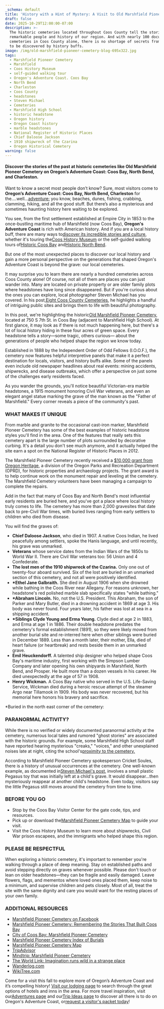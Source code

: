 ```yaml
---
_schema: default
title: 'History with a Hint of Mystery: A Visit to Old Marshfield Pioneer Cemetery'
draft: false
date: 2025-10-29T12:00:00-07:00
description: >-
  The historic cemeteries located throughout Coos County tell the stories of the
  remarkable people and history of our region. And with nearly 100 documented
  cemeteries in Coos County alone, there is no shortage of secrets from the past
  to be discovered by history buffs.
image: /img/old-marshfield-pioneer-cemetery-blog-695x322.jpg
tags:
  - Marshfield Pioneer Cemetery
  - Marshfield
  - Coos History Museum
  - self-guided walking tour
  - Oregon's Adventure Coast. Coos Bay
  - North Bend
  - Charleston
  - Coos County
  - headstones
  - Steven Michael
  - Cemeteries
  - Marshfield High School
  - historic headstone
  - Oregon history
  - Oregon Coast history
  - marble headstones
  - National Register of Historic Places
  - Chief Daloose Jackson
  - 1910 shipwreck of the Czarina
  - Oregon Historical Cemetery
warning: false
---
```

#### Discover the stories of the past at historic cemeteries like Old Marshfield Pioneer Cemetery on Oregon’s Adventure Coast: Coos Bay, North Bend, and Charleston.

####

Want to know a secret most people don’t know? Sure, most visitors come to **Oregon’s Adventure Coast: Coos Bay, North Bend, Charleston** for the….well…[adventure:](https://www.oregonsadventurecoast.com/adventures/) you know, beaches, dunes, fishing, crabbing, clamming, hiking, and all the good stuff. But there’s also a mysterious and sometimes haunting history here waiting to be explored.

You see, from the first settlement established at Empire City in 1853 to the once-bustling maritime hub of Marshfield (now Coos Bay), **Oregon's Adventure Coast** is rich with American history. And if you are a local history buff, there are many ways to[discover its incredible stories and culture](https://www.oregonsadventurecoast.com/art-history-culture/), whether it's touring the[<u>Coos History Museum</u>](https://cooshistory.org/) or the self-guided walking tours of[<u>Historic Coos Bay</u>](https://www.oregonsadventurecoast.com/tripideas/historic-walking-tour-of-coos-bay) and[<u>Historic North Bend</u>](https://www.oregonsadventurecoast.com/tripideas/historic-walking-tour-of-north-bend).

But one of the most unexpected places to discover our local history and gain a more personal perspective on the generations that shaped Oregon's Adventure Coast is beyond the grave: our local cemeteries.

It may surprise you to learn there are nearly a hundred cemeteries across Coos County alone! Of course, not all of them are places you can just wander into. Many are located on private property or are older family plots where headstones have long since disappeared. But if you're curious about the ones you can explore, local photographer Steven Michael has you covered. In his post,[<u>Eight Coos County Cemeteries</u>](https://pacificnorthwestadventures.weebly.com/blog/8-coos-county-cemeteries), he highlights a handful of intriguing public sites and brings them to life with beautiful photography.

In this post, we're highlighting the historic[<u>Old Marshfield Pioneer Cemetery</u>](https://www.coosbayor.gov/community/city-parks/marshfield-pioneer-cemetery#:~:text=The%20cemetery%20was%20officially%20dedicated,were%20buried%20in%20the%20cemetery.), located at 750 S 7th St. in Coos Bay (adjacent to Marshfield High School). At first glance, it may look as if there is not much happening here, but there's a lot of local history hiding in these four acres of green space. Every headstone tells a story—some tragic, others curious— about the generations of people who helped shape the region we know today.

Established in 1888 by the Independent Order of Odd Fellows (I.O.O.F.), the cemetery now features helpful interpretive panels that make it a perfect destination for locals, visitors, and history buffs alike. Some of the panels even include old newspaper headlines about real events: mining accidents, shipwrecks, and disease outbreaks, which offer a perspective on just some of the challenges early residents faced.

As you wander the grounds, you'll notice beautiful Victorian-era marble headstones, a 1915 monument honoring Civil War veterans, and even an elegant angel statue marking the grave of the man known as the "Father of Marshfield." Every corner reveals a piece of the community's past.

### WHAT MAKES IT UNIQUE

From marble and granite to the occasional cast-iron marker, Marshfield Pioneer Cemetery has some of the best examples of historic headstone styles you'll find in the area. One of the features that really sets this cemetery apart is the large number of plots surrounded by decorative curbing. It's a detail you don't see much anymore, and it actually helped the site earn a spot on the National Register of Historic Places in 2012.

The Marshfield Pioneer Cemetery recently received a [$10,000 grant from Oregon Heritage](https://theworldlink.com/news/local/marshfield-pioneer-cemetery-receives-12-000-in-oregon-heritage-grants/article_3f153968-207c-11ee-9dd7-df07bfa91481.html), a division of the Oregon Parks and Recreation Department (OPRD), for historic properties and archaeology projects. The grant award is to help continue work on the monument repair and leveling at the cemetery. The Marshfield Cemetery volunteers have been managing a campaign to complete the repairs.

Add in the fact that many of Coos Bay and North Bend's most influential early residents are buried here, and you've got a place where local history truly comes to life. The cemetery has more than 2,000 gravesites that date back to pre-Civil War times, with buried lives ranging from early settlers to children who died from disease.

You will find the graves of:

* **Chief Daloose Jackson**, who died in 1907. A native Coos Indian, he lived peacefully among settlers, spoke the Hanis language, and until recently, his grave was unmarked.
* **Veterans** whose service dates from the Indian Wars of the 1850s to World War II. There are Civil War veterans too: 56 Union and 4 Confederate.
* **The lost men of the 1910 shipwreck of the Czarina.** Only one out of twenty-four aboard survived. Six of the lost are buried in an unmarked section of this cemetery, and not all were positively identified.
* **\*Ethel Jane Galbraith.** She died in August 1906 when she drowned while bathing in the Coos River near Allegany. For reasons unknown, her headstone's red polished marble slab specifically states "while bathing."
* **\*Abraham Lincoln.** No, not the U.S. President. This Abraham, the son of Parker and Mary Butler, died in a drowning accident in 1869 at age 3. His body was never found. Four years later, his father was lost at sea in a shipping accident.
* **\*Siblings Clyde Young and Erma Young.** Clyde died at age 2 in 1883, and Erma at age 1 in 1886. Their double headstone predates the cemetery's formal establishment (1891), so they were likely moved from another burial site and re-interred here when other siblings were buried in December 1889. Less than a month later, their mother, Ella, died of heart failure (or heartbreak) and rests beside them in an unmarked grave.
* **Emil Heuckendorff.** A talented ship designer who helped shape Coos Bay's maritime industry, first working with the Simpson Lumber Company and later opening his own shipyards in Marshfield, North Bend, and Prosper. He built more than a dozen vessels in his career. He died unexpectedly at the age of 57 in 1908.
* **Henry Wickman.** A Coos Bay native who served in the U.S. Life-Saving Service, Wickman died during a heroic rescue attempt of the steamer Argo near Tillamook in 1909. His body was never recovered, but his memorial here honors his bravery and sacrifice.

\*Buried in the north east corner of the cemetery:

### PARANORMAL ACTIVITY?

While there is no verified or widely documented paranormal activity at the cemetery, numerous local tales and rumored "ghost stories" are associated with the historic grounds. For example, some Marshfield High School staff have reported hearing mysterious "creaks," "voices," and other unexplained noises late at night, citing the school's[<u>proximity to the cemetery.</u>](https://themarshfieldtimes.com/2959/news/marshfield-conspiracy-theories)

According to Marshfield Pioneer Cemetery spokesperson Cricket Soules, there is a history of unusual occurrences at the cemetery. One well-known example, as documented in[<u>Steven Michael's post,</u>](https://pacificnorthwestadventures.weebly.com/blog/8-coos-county-cemeteries) involves a small plastic Pegasus toy that was initially left at a child's grave. It would disappear…then mysteriously reappear at another child's headstone. Even today, visitors say the little Pegasus still moves around the cemetery from time to time.

### BEFORE YOU GO

* Stop by the Coos Bay Visitor Center for the gate code, tips, and resources.
* Pick up or download the[<u>Marshfield Pioneer Cemetery Map</u>](https://www.coosbayor.gov/home/showpublisheddocument/190/638289931589100000) to guide your visit.
* Visit the Coos History Museum to learn more about shipwrecks, Civil War prison escapees, and the immigrants who helped shape this region.

### PLEASE BE RESPECTFUL

When exploring a historic cemetery, it's important to remember you're walking through a place of deep meaning. Stay on established paths and avoid stepping directly on graves whenever possible. Please don't touch or lean on older headstones—they can be fragile and easily damaged. Leave flowers, flags, and mementos where loved ones placed them, keep noise to a minimum, and supervise children and pets closely. Most of all, treat the site with the same dignity and care you would want for the resting places of your own family.

### ADDITIONAL RESOURCES

* [Marshfield Pioneer Cemetery on Facebook](https://www.facebook.com/p/Marshfield-Pioneer-Cemetery-100079728282304/)
* [Marshfield Pioneer Cemetery: Remembering the Stories That Built Coos Bay](https://www.beachlooprealty.com/blog/marshfield-pioneer-cemetery-remembering-the-stories-that-built-coos-bay/?utm_source=chatgpt.com)
* [City of Coos Bay: Marshfield Pioneer Cemetery](https://www.coosbayor.gov/community/city-parks/marshfield-pioneer-cemetery)
* [Marshfield Pioneer Cemetery Index of Burials](https://www.coosbayor.gov/home/showpublisheddocument/188/638289929771400000)
* [Marshfield Pioneer Cemetery Map](https://www.coosbayor.gov/home/showpublisheddocument/190/638289931589100000)
* [TripAdvisor](https://www.tripadvisor.com/Attraction_Review-g51813-d10592771-Reviews-Marshfield_Pioneer_Cemetery-Coos_Bay_Oregon.html)
* [Mindtrip: Marshfield Pioneer Cemetery](https://mindtrip.ai/attraction/coos-bay-oregon/marshfield-pioneer-cemetery-marshfield-ioof-cemetery/at-4uwg7gek)
* [The World Link: Imagination runs wild in a strange place](https://theworldlink.com/news/local/imagination-runs-wild-in-a-strange-place/article_59ca5064-f61b-11eb-9c44-472f9dda44db.html)
* [Wanderlog.com](https://wanderlog.com/place/details/182906/marshfield-pioneer-cemetery-marshfield-ioof-cemetery)
* [WikiTree.com](https://www.wikitree.com/wiki/Category:Marshfield_Pioneer_Cemetery%2C_Coos_Bay%2C_Oregon)

Come for a visit this fall to explore more of Oregon’s Adventure Coast and it’s compelling history! [Visit our lodging page](https://www.oregonsadventurecoast.com/lodging/) to search through the great options of hotels and inns in the area. For more travel inspiration, visit our[<u>Adventures page</u>](https://www.oregonsadventurecoast.com/adventures) and our[<u>Trip Ideas page</u>](https://www.oregonsadventurecoast.com/tripideas) to discover all there is to do on Oregon's Adventure Coast, or[<u>request a visitor's packet today</u>](https://www.oregonsadventurecoast.com/contact/#contactform)!

&nbsp;